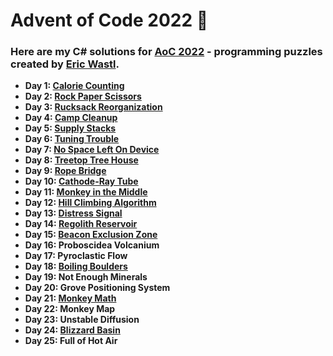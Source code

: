 # Advent of Code 2022 :christmas_tree:

### Here are my C# solutions for [AoC 2022](https://adventofcode.com/2022/) - programming puzzles created by [Eric Wastl](http://was.tl/).

- **Day 1: [Calorie Counting](AdventOfCode2022/Solutions/Day_01.cs)**
- **Day 2: [Rock Paper Scissors](AdventOfCode2022/Solutions/Day_02.cs)**
- **Day 3: [Rucksack Reorganization](AdventOfCode2022/Solutions/Day_03.cs)**
- **Day 4: [Camp Cleanup](AdventOfCode2022/Solutions/Day_04.cs)**
- **Day 5: [Supply Stacks](AdventOfCode2022/Solutions/Day_05.cs)**
- **Day 6: [Tuning Trouble](AdventOfCode2022/Solutions/Day_06.cs)**
- **Day 7: [No Space Left On Device](AdventOfCode2022/Solutions/Day_07.cs)**
- **Day 8: [Treetop Tree House](AdventOfCode2022/Solutions/Day_08.cs)**
- **Day 9: [Rope Bridge](AdventOfCode2022/Solutions/Day_09.cs)**
- **Day 10: [Cathode-Ray Tube](AdventOfCode2022/Solutions/Day_10.cs)**
- **Day 11: [Monkey in the Middle](AdventOfCode2022/Solutions/Day_11.cs)**
- **Day 12: [Hill Climbing Algorithm](AdventOfCode2022/Solutions/Day_12.cs)**
- **Day 13: [Distress Signal](AdventOfCode2022/Solutions/Day_13.cs)**
- **Day 14: [Regolith Reservoir](AdventOfCode2022/Solutions/Day_14.cs)**
- **Day 15: [Beacon Exclusion Zone](AdventOfCode2022/Solutions/Day_15.cs)**
- **Day 16: Proboscidea Volcanium**
- **Day 17: Pyroclastic Flow**
- **Day 18: [Boiling Boulders](AdventOfCode2022/Solutions/Day_18.cs)**
- **Day 19: Not Enough Minerals**
- **Day 20: Grove Positioning System**
- **Day 21: [Monkey Math](AdventOfCode2022/Solutions/Day_21.cs)**
- **Day 22: Monkey Map**
- **Day 23: Unstable Diffusion**
- **Day 24: [Blizzard Basin](AdventOfCode2022/Solutions/Day_24.cs)**
- **Day 25: Full of Hot Air**
